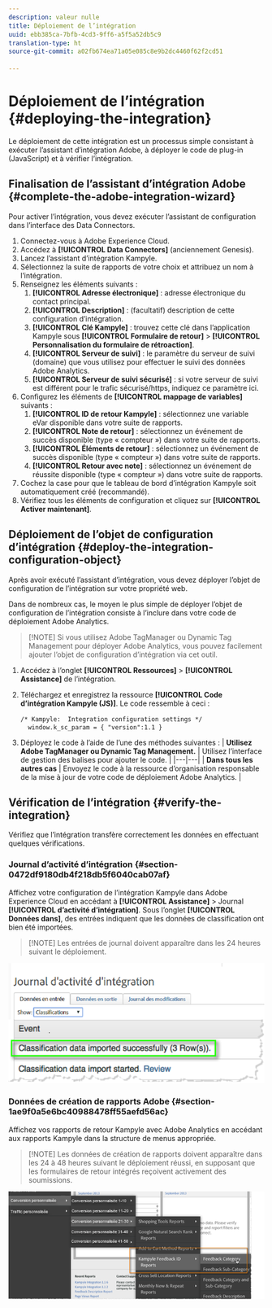 ```yaml
---
description: valeur nulle
title: Déploiement de l’intégration
uuid: ebb385ca-7bfb-4cd3-9ff6-a5f5a52db5c9
translation-type: ht
source-git-commit: a02fb674ea71a05e085c8e9b2dc4460f62f2cd51

---
```



# Déploiement de l’intégration {#deploying-the-integration}

Le déploiement de cette intégration est un processus simple consistant à exécuter l’assistant d’intégration Adobe, à déployer le code de plug-in (JavaScript) et à vérifier l’intégration.

## Finalisation de l’assistant d’intégration Adobe {#complete-the-adobe-integration-wizard}

Pour activer l’intégration, vous devez exécuter l’assistant de configuration dans l’interface des Data Connectors.

1. Connectez-vous à Adobe Experience Cloud.
1. Accédez à **[!UICONTROL Data Connectors]** (anciennement Genesis).
1. Lancez l’assistant d’intégration Kampyle.
1. Sélectionnez la suite de rapports de votre choix et attribuez un nom à l’intégration.
1. Renseignez les éléments suivants :
   1. **[!UICONTROL Adresse électronique]** : adresse électronique du contact principal.
   1. **[!UICONTROL Description]** : (facultatif) description de cette configuration d’intégration.
   1. **[!UICONTROL Clé Kampyle]** : trouvez cette clé dans l’application Kampyle sous **[!UICONTROL Formulaire de retour]** > **[!UICONTROL Personnalisation du formulaire de rétroaction]**.
   1. **[!UICONTROL Serveur de suivi]** : le paramètre du serveur de suivi (domaine) que vous utilisez pour effectuer le suivi des données Adobe Analytics.
   1. **[!UICONTROL Serveur de suivi sécurisé]** : si votre serveur de suivi est différent pour le trafic sécurisé/https, indiquez ce paramètre ici.
1. Configurez les éléments de **[!UICONTROL mappage de variables]** suivants :
   1. **[!UICONTROL ID de retour Kampyle]** : sélectionnez une variable eVar disponible dans votre suite de rapports.
   1. **[!UICONTROL Note de retour]** : sélectionnez un événement de succès disponible (type « compteur ») dans votre suite de rapports.
   1. **[!UICONTROL Éléments de retour]** : sélectionnez un événement de succès disponible (type « compteur ») dans votre suite de rapports.
   1. **[!UICONTROL Retour avec note]** : sélectionnez un événement de réussite disponible (type « compteur ») dans votre suite de rapports.
1. Cochez la case pour que le tableau de bord d’intégration Kampyle soit automatiquement créé (recommandé).
1. Vérifiez tous les éléments de configuration et cliquez sur **[!UICONTROL Activer maintenant]**.

## Déploiement de l’objet de configuration d’intégration {#deploy-the-integration-configuration-object}

Après avoir exécuté l’assistant d’intégration, vous devez déployer l’objet de configuration de l’intégration sur votre propriété web.

Dans de nombreux cas, le moyen le plus simple de déployer l’objet de configuration de l’intégration consiste à l’inclure dans votre code de déploiement Adobe Analytics.

> [!NOTE] Si vous utilisez Adobe TagManager ou Dynamic Tag Management pour déployer Adobe Analytics, vous pouvez facilement ajouter l’objet de configuration d’intégration via cet outil.

1. Accédez à l’onglet **[!UICONTROL Ressources]** > **[!UICONTROL Assistance]** de l’intégration.
1. Téléchargez et enregistrez la ressource **[!UICONTROL Code d’intégration Kampyle (JS)]**. Le code ressemble à ceci :

   ```
   /* Kampyle:  Integration configuration settings */
     window.k_sc_param = { "version":1.1 }
   ```

1. Déployez le code à l’aide de l’une des méthodes suivantes :
| **Utilisez Adobe TagManager ou Dynamic Tag Management.** | Utilisez l’interface de gestion des balises pour ajouter le code. |
|---|---|
| **Dans tous les autres cas** | Envoyez le code à la ressource d’organisation responsable de la mise à jour de votre code de déploiement Adobe Analytics.  |

## Vérification de l’intégration {#verify-the-integration}

Vérifiez que l’intégration transfère correctement les données en effectuant quelques vérifications.

### Journal d’activité d’intégration {#section-0472df9180db4f218db5f6040cab07af}

Affichez votre configuration de l’intégration Kampyle dans Adobe Experience Cloud en accédant à **[!UICONTROL Assistance]** > Journal **[!UICONTROL d’activité d’intégration]**. Sous l’onglet **[!UICONTROL Données dans]**, des entrées indiquent que les données de classification ont bien été importées.

> [!NOTE] Les entrées de journal doivent apparaître dans les 24 heures suivant le déploiement.

![](assets/integration_activity_log.png)

### Données de création de rapports Adobe {#section-1ae9f0a5e6bc40988478ff55aefd56ac}

Affichez vos rapports de retour Kampyle avec Adobe Analytics en accédant aux rapports Kampyle dans la structure de menus appropriée.

> [!NOTE] Les données de création de rapports doivent apparaître dans les 24 à 48 heures suivant le déploiement réussi, en supposant que les formulaires de retour intégrés reçoivent activement des soumissions.

![](assets/adobe_reporting_data.png)

